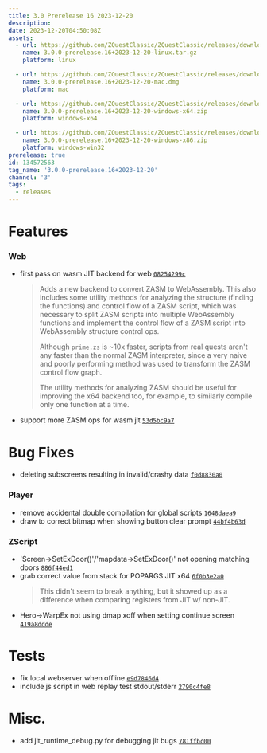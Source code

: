 ```yaml
---
title: 3.0 Prerelease 16 2023-12-20
description: 
date: 2023-12-20T04:50:08Z
assets: 
  - url: https://github.com/ZQuestClassic/ZQuestClassic/releases/download/3.0.0-prerelease.16%2B2023-12-20/3.0.0-prerelease.16%2B2023-12-20-linux.tar.gz
    name: 3.0.0-prerelease.16+2023-12-20-linux.tar.gz
    platform: linux

  - url: https://github.com/ZQuestClassic/ZQuestClassic/releases/download/3.0.0-prerelease.16%2B2023-12-20/3.0.0-prerelease.16%2B2023-12-20-mac.dmg
    name: 3.0.0-prerelease.16+2023-12-20-mac.dmg
    platform: mac

  - url: https://github.com/ZQuestClassic/ZQuestClassic/releases/download/3.0.0-prerelease.16%2B2023-12-20/3.0.0-prerelease.16%2B2023-12-20-windows-x64.zip
    name: 3.0.0-prerelease.16+2023-12-20-windows-x64.zip
    platform: windows-x64

  - url: https://github.com/ZQuestClassic/ZQuestClassic/releases/download/3.0.0-prerelease.16%2B2023-12-20/3.0.0-prerelease.16%2B2023-12-20-windows-x86.zip
    name: 3.0.0-prerelease.16+2023-12-20-windows-x86.zip
    platform: windows-win32
prerelease: true
id: 134572563
tag_name: '3.0.0-prerelease.16+2023-12-20'
channel: '3'
tags:
  - releases
---
```





# Features

### Web

- first pass on wasm JIT backend for web [`08254299c`](https://github.com/ZQuestClassic/ZQuestClassic/commit/08254299cb5cd3d5e3a4a1ad35846db75cca1835)
   &nbsp;
   >Adds a new backend to convert ZASM to WebAssembly. This also includes some utility methods for analyzing the structure (finding the functions) and control flow of a ZASM script, which was necessary to split ZASM scripts into multiple WebAssembly functions and implement the control flow of a ZASM script into WebAssembly structure control ops.  
   >
   >Although `prime.zs` is ~10x faster, scripts from real quests aren't any faster than the normal ZASM interpreter, since a very naive and poorly performing method was used to transform the ZASM control flow graph.  
   >
   >The utility methods for analyzing ZASM should be useful for improving the x64 backend too, for example, to similarly compile only one function at a time. 
   >
- support more ZASM ops for wasm jit [`53d5bc9a7`](https://github.com/ZQuestClassic/ZQuestClassic/commit/53d5bc9a7775cf251438b69720abbd25c3446642)

# Bug Fixes

- deleting subscreens resulting in invalid/crashy data [`f0d8830a0`](https://github.com/ZQuestClassic/ZQuestClassic/commit/f0d8830a09245def61446e4519fadc789714b344)

### Player

- remove accidental double compilation for global scripts [`1648daea9`](https://github.com/ZQuestClassic/ZQuestClassic/commit/1648daea972edf071e68c2aac86c6f7dd07a23ab)
- draw to correct bitmap when showing button clear prompt [`44bf4b63d`](https://github.com/ZQuestClassic/ZQuestClassic/commit/44bf4b63d3bb37a79e56270950f48eb6c01e1675)

### ZScript

- 'Screen->SetExDoor()'/'mapdata->SetExDoor()' not opening matching doors [`886f44ed1`](https://github.com/ZQuestClassic/ZQuestClassic/commit/886f44ed184f31fe18d411d43c28249d3bc79b6c)
- grab correct value from stack for POPARGS JIT x64 [`6f0b3e2a0`](https://github.com/ZQuestClassic/ZQuestClassic/commit/6f0b3e2a0d44516aee3cea7ee07de6727a2cb7ed)
   &nbsp;
   >This didn't seem to break anything, but it showed up as a difference when comparing registers from JIT w/ non-JIT. 
   >
- Hero->WarpEx not using dmap xoff when setting continue screen [`419a8ddde`](https://github.com/ZQuestClassic/ZQuestClassic/commit/419a8ddde7d43f41b2ace775546282270bff6415)

# Tests

- fix local webserver when offline [`e9d7846d4`](https://github.com/ZQuestClassic/ZQuestClassic/commit/e9d7846d4c7c119d03897256830f49c93e0b5418)
- include js script in web replay test stdout/stderr [`2790c4fe8`](https://github.com/ZQuestClassic/ZQuestClassic/commit/2790c4fe8545652b1d9b02f32791446b11385ff2)

# Misc.

- add jit_runtime_debug.py for debugging jit bugs [`781ffbc00`](https://github.com/ZQuestClassic/ZQuestClassic/commit/781ffbc0089e8448ef14ac3ba65c65c4308e232d)

